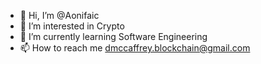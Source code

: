 - 👋 Hi, I’m @Aonifaic
- 👀 I’m interested in Crypto
- 🌱 I’m currently learning Software Engineering
- 📫 How to reach me dmccaffrey.blockchain@gmail.com

<!---
Aonifaic/Aonifaic is a ✨ special ✨ repository because its `README.md` (this file) appears on your GitHub profile.
You can click the Preview link to take a look at your changes.
--->
